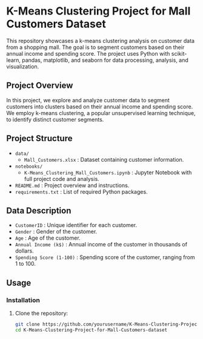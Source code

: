 # K-Means Clustering Project for Mall Customers Dataset

This repository showcases a k-means clustering analysis on customer data from a shopping mall. The goal is to segment customers based on their annual income and spending score. The project uses Python with scikit-learn, pandas, matplotlib, and seaborn for data processing, analysis, and visualization.

## Project Overview

In this project, we explore and analyze customer data to segment customers into clusters based on their annual income and spending score. We employ k-means clustering, a popular unsupervised learning technique, to identify distinct customer segments.

## Project Structure

- `data/`
  - `Mall_Customers.xlsx` : Dataset containing customer information.
- `notebooks/`
  - `K-Means_Clustering_Mall_Customers.ipynb` : Jupyter Notebook with full project code and analysis.
- `README.md` : Project overview and instructions.
- `requirements.txt` : List of required Python packages.

## Data Description

- `CustomerID` : Unique identifier for each customer.
- `Gender` : Gender of the customer.
- `Age` : Age of the customer.
- `Annual Income (k$)` : Annual income of the customer in thousands of dollars.
- `Spending Score (1-100)` : Spending score of the customer, ranging from 1 to 100.

## Usage

### Installation

1. Clone the repository:
   ```bash
   git clone https://github.com/yourusername/K-Means-Clustering-Project-for-Mall-Customers-dataset.git
   cd K-Means-Clustering-Project-for-Mall-Customers-dataset

